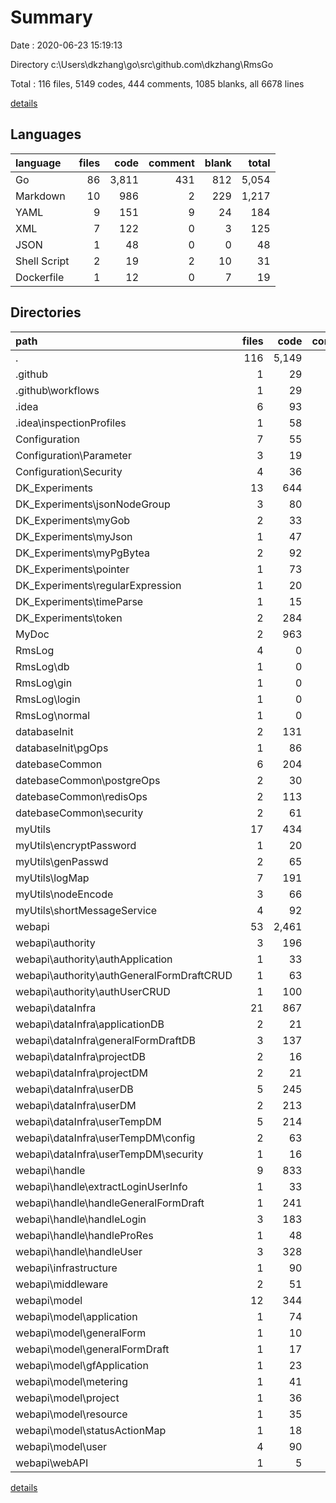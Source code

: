 # Summary

Date : 2020-06-23 15:19:13

Directory c:\Users\dkzhang\go\src\github.com\dkzhang\RmsGo

Total : 116 files,  5149 codes, 444 comments, 1085 blanks, all 6678 lines

[details](details.md)

## Languages
| language | files | code | comment | blank | total |
| :--- | ---: | ---: | ---: | ---: | ---: |
| Go | 86 | 3,811 | 431 | 812 | 5,054 |
| Markdown | 10 | 986 | 2 | 229 | 1,217 |
| YAML | 9 | 151 | 9 | 24 | 184 |
| XML | 7 | 122 | 0 | 3 | 125 |
| JSON | 1 | 48 | 0 | 0 | 48 |
| Shell Script | 2 | 19 | 2 | 10 | 31 |
| Dockerfile | 1 | 12 | 0 | 7 | 19 |

## Directories
| path | files | code | comment | blank | total |
| :--- | ---: | ---: | ---: | ---: | ---: |
| . | 116 | 5,149 | 444 | 1,085 | 6,678 |
| .github | 1 | 29 | 0 | 9 | 38 |
| .github\workflows | 1 | 29 | 0 | 9 | 38 |
| .idea | 6 | 93 | 0 | 0 | 93 |
| .idea\inspectionProfiles | 1 | 58 | 0 | 0 | 58 |
| Configuration | 7 | 55 | 8 | 13 | 76 |
| Configuration\Parameter | 3 | 19 | 0 | 5 | 24 |
| Configuration\Security | 4 | 36 | 8 | 8 | 52 |
| DK_Experiments | 13 | 644 | 28 | 113 | 785 |
| DK_Experiments\jsonNodeGroup | 3 | 80 | 0 | 13 | 93 |
| DK_Experiments\myGob | 2 | 33 | 8 | 11 | 52 |
| DK_Experiments\myJson | 1 | 47 | 0 | 8 | 55 |
| DK_Experiments\myPgBytea | 2 | 92 | 0 | 18 | 110 |
| DK_Experiments\pointer | 1 | 73 | 0 | 15 | 88 |
| DK_Experiments\regularExpression | 1 | 20 | 1 | 7 | 28 |
| DK_Experiments\timeParse | 1 | 15 | 0 | 4 | 19 |
| DK_Experiments\token | 2 | 284 | 19 | 37 | 340 |
| MyDoc | 2 | 963 | 2 | 216 | 1,181 |
| RmsLog | 4 | 0 | 0 | 4 | 4 |
| RmsLog\db | 1 | 0 | 0 | 1 | 1 |
| RmsLog\gin | 1 | 0 | 0 | 1 | 1 |
| RmsLog\login | 1 | 0 | 0 | 1 | 1 |
| RmsLog\normal | 1 | 0 | 0 | 1 | 1 |
| databaseInit | 2 | 131 | 0 | 20 | 151 |
| databaseInit\pgOps | 1 | 86 | 0 | 12 | 98 |
| datebaseCommon | 6 | 204 | 32 | 50 | 286 |
| datebaseCommon\postgreOps | 2 | 30 | 9 | 9 | 48 |
| datebaseCommon\redisOps | 2 | 113 | 20 | 28 | 161 |
| datebaseCommon\security | 2 | 61 | 3 | 13 | 77 |
| myUtils | 17 | 434 | 132 | 123 | 689 |
| myUtils\encryptPassword | 1 | 20 | 0 | 4 | 24 |
| myUtils\genPasswd | 2 | 65 | 4 | 14 | 83 |
| myUtils\logMap | 7 | 191 | 83 | 57 | 331 |
| myUtils\nodeEncode | 3 | 66 | 5 | 13 | 84 |
| myUtils\shortMessageService | 4 | 92 | 40 | 35 | 167 |
| webapi | 53 | 2,461 | 241 | 521 | 3,223 |
| webapi\authority | 3 | 196 | 6 | 29 | 231 |
| webapi\authority\authApplication | 1 | 33 | 0 | 7 | 40 |
| webapi\authority\authGeneralFormDraftCRUD | 1 | 63 | 3 | 10 | 76 |
| webapi\authority\authUserCRUD | 1 | 100 | 3 | 12 | 115 |
| webapi\dataInfra | 21 | 867 | 61 | 190 | 1,118 |
| webapi\dataInfra\applicationDB | 2 | 21 | 0 | 8 | 29 |
| webapi\dataInfra\generalFormDraftDB | 3 | 137 | 0 | 26 | 163 |
| webapi\dataInfra\projectDB | 2 | 16 | 8 | 7 | 31 |
| webapi\dataInfra\projectDM | 2 | 21 | 14 | 14 | 49 |
| webapi\dataInfra\userDB | 5 | 245 | 12 | 35 | 292 |
| webapi\dataInfra\userDM | 2 | 213 | 21 | 50 | 284 |
| webapi\dataInfra\userTempDM | 5 | 214 | 6 | 50 | 270 |
| webapi\dataInfra\userTempDM\config | 2 | 63 | 1 | 13 | 77 |
| webapi\dataInfra\userTempDM\security | 1 | 16 | 0 | 5 | 21 |
| webapi\handle | 9 | 833 | 67 | 147 | 1,047 |
| webapi\handle\extractLoginUserInfo | 1 | 33 | 0 | 6 | 39 |
| webapi\handle\handleGeneralFormDraft | 1 | 241 | 15 | 37 | 293 |
| webapi\handle\handleLogin | 3 | 183 | 23 | 40 | 246 |
| webapi\handle\handleProRes | 1 | 48 | 15 | 15 | 78 |
| webapi\handle\handleUser | 3 | 328 | 14 | 49 | 391 |
| webapi\infrastructure | 1 | 90 | 12 | 22 | 124 |
| webapi\middleware | 2 | 51 | 14 | 16 | 81 |
| webapi\model | 12 | 344 | 77 | 86 | 507 |
| webapi\model\application | 1 | 74 | 3 | 11 | 88 |
| webapi\model\generalForm | 1 | 10 | 0 | 2 | 12 |
| webapi\model\generalFormDraft | 1 | 17 | 1 | 4 | 22 |
| webapi\model\gfApplication | 1 | 23 | 3 | 6 | 32 |
| webapi\model\metering | 1 | 41 | 0 | 9 | 50 |
| webapi\model\project | 1 | 36 | 6 | 13 | 55 |
| webapi\model\resource | 1 | 35 | 0 | 8 | 43 |
| webapi\model\statusActionMap | 1 | 18 | 1 | 5 | 24 |
| webapi\model\user | 4 | 90 | 63 | 28 | 181 |
| webapi\webAPI | 1 | 5 | 0 | 2 | 7 |

[details](details.md)